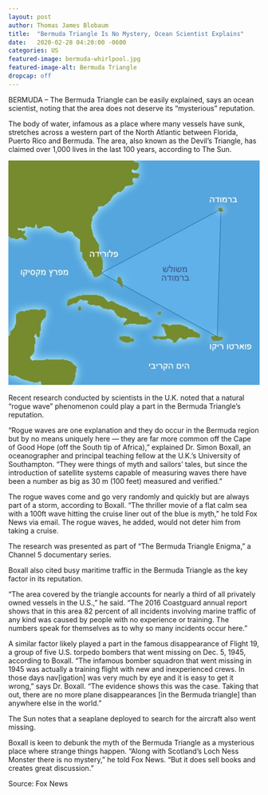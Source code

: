 ```yaml
---
layout: post
author: Thomas James Blobaum 
title:  "Bermuda Triangle Is No Mystery, Ocean Scientist Explains"
date:   2020-02-28 04:20:00 -0600
categories: US
featured-image: bermuda-whirlpool.jpg
featured-image-alt: Bermuda Triangle 
dropcap: off 
---
```

BERMUDA – The Bermuda Triangle can be easily explained, says an ocean scientist, noting that the area does not deserve its “mysterious” reputation.

The body of water, infamous as a place where many vessels have sunk, stretches across a western part of the North Atlantic between Florida, Puerto Rico and Bermuda. The area, also known as the Devil’s Triangle, has claimed over 1,000 lives in the last 100 years, according to The Sun.

![](/assets/images/bermuda.jpg)

Recent research conducted by scientists in the U.K. noted that a natural “rogue wave” phenomenon could play a part in the Bermuda Triangle’s reputation.

“Rogue waves are one explanation and they do occur in the Bermuda region but by no means uniquely here — they are far more common off the Cape of Good Hope (off the South tip of Africa),” explained Dr. Simon Boxall, an oceanographer and principal teaching fellow at the U.K.’s University of Southampton. “They were things of myth and sailors’ tales, but since the introduction of satellite systems capable of measuring waves there have been a number as big as 30 m (100 feet) measured and verified.”

The rogue waves come and go very randomly and quickly but are always part of a storm, according to Boxall. “The thriller movie of a flat calm sea with a 100ft wave hitting the cruise liner out of the blue is myth,” he told Fox News via email. The rogue waves, he added, would not deter him from taking a cruise.

The research was presented as part of “The Bermuda Triangle Enigma,” a Channel 5 documentary series.

Boxall also cited busy maritime traffic in the Bermuda Triangle as the key factor in its reputation.

<a href="https://en.wikipedia.org/wiki/Bermuda" data-iframely-url></a>

“The area covered by the triangle accounts for nearly a third of all privately owned vessels in the U.S.,” he said. “The 2016 Coastguard annual report shows that in this area 82 percent of all incidents involving marine traffic of any kind was caused by people with no experience or training. The numbers speak for themselves as to why so many incidents occur here.”

A similar factor likely played a part in the famous disappearance of Flight 19, a group of five U.S. torpedo bombers that went missing on Dec. 5, 1945, according to Boxall. “The infamous bomber squadron that went missing in 1945 was actually a training flight with new and inexperienced crews. In those days nav[igation] was very much by eye and it is easy to get it wrong,” says Dr. Boxall. “The evidence shows this was the case. Taking that out, there are no more plane disappearances [in the Bermuda triangle] than anywhere else in the world.”

The Sun notes that a seaplane deployed to search for the aircraft also went missing.

Boxall is keen to debunk the myth of the Bermuda Triangle as a mysterious place where strange things happen. “Along with Scotland’s Loch Ness Monster there is no mystery,” he told Fox News. “But it does sell books and creates great discussion.”

Source: Fox News 

<a href="https://www.foxnews.com/science/bermuda-triangle-is-no-mystery-ocean-scientist-explains" data-iframely-url></a>
